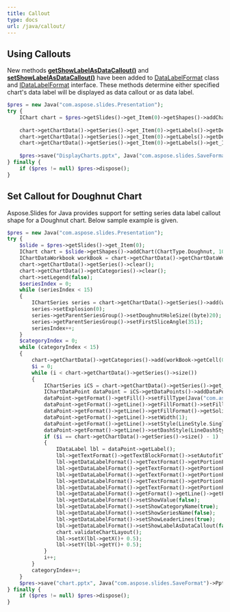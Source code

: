```yaml
---
title: Callout
type: docs
url: /java/callout/
---
```


## **Using Callouts**
New methods [**getShowLabelAsDataCallout()**](https://apireference.aspose.com/slides/java/com.aspose.slides/IDataLabelFormat#getShowLabelAsDataCallout--) and [**setShowLabelAsDataCallout()**](https://apireference.aspose.com/slides/java/com.aspose.slides/IDataLabelFormat#setShowLabelAsDataCallout-boolean-) have been added to [DataLabelFormat](http://www.aspose.com/api/java/slides/com.aspose.slides/classes/DataLabelFormat) class and [IDataLabelFormat](http://www.aspose.com/api/java/slides/com.aspose.slides/interfaces/IDataLabelFormat) interface. These methods determine either specified chart's data label will be displayed as data callout or as data label.

```php
$pres = new Java("com.aspose.slides.Presentation");
try {
    IChart chart = $pres->getSlides()->get_Item(0)->getShapes()->addChart(ChartType.Pie, 50, 50, 500, 400);
    
    chart->getChartData()->getSeries()->get_Item(0)->getLabels()->getDefaultDataLabelFormat()->setShowValue(true);
    chart->getChartData()->getSeries()->get_Item(0)->getLabels()->getDefaultDataLabelFormat()->setShowLabelAsDataCallout(true);
    chart->getChartData()->getSeries()->get_Item(0)->getLabels()->get_Item(2)->getDataLabelFormat()->setShowLabelAsDataCallout(false);
    
    $pres->save("DisplayCharts.pptx", Java("com.aspose.slides.SaveFormat")->Pptx);
} finally {
    if ($pres != null) $pres->dispose();
}
```

## **Set Callout for Doughnut Chart**
Aspose.Slides for Java provides support for setting series data label callout shape for a Doughnut chart. Below sample example is given. 

```php
$pres = new Java("com.aspose.slides.Presentation");
try {
    $slide = $pres->getSlides()->get_Item(0);
    IChart chart = $slide->getShapes()->addChart(ChartType.Doughnut, 10, 10, 500, 500, false);
    IChartDataWorkbook workBook = chart->getChartData()->getChartDataWorkbook();
    chart->getChartData()->getSeries()->clear();
    chart->getChartData()->getCategories()->clear();
    chart->setLegend(false);
    $seriesIndex = 0;
    while (seriesIndex < 15)
    {
        IChartSeries series = chart->getChartData()->getSeries()->add(workBook->getCell(0, 0, seriesIndex + 1, "SERIES " + seriesIndex), chart->getType());
        series->setExplosion(0);
        series->getParentSeriesGroup()->setDoughnutHoleSize((byte)20);
        series->getParentSeriesGroup()->setFirstSliceAngle(351);
        seriesIndex++;
    }
    $categoryIndex = 0;
    while (categoryIndex < 15)
    {
        chart->getChartData()->getCategories()->add(workBook->getCell(0, categoryIndex + 1, 0, "CATEGORY " + categoryIndex));
        $i = 0;
        while (i < chart->getChartData()->getSeries()->size())
        {
            IChartSeries iCS = chart->getChartData()->getSeries()->get_Item(i);
            IChartDataPoint dataPoint = iCS->getDataPoints()->addDataPointForDoughnutSeries(workBook->getCell(0, categoryIndex + 1, i + 1, 1));
            dataPoint->getFormat()->getFill()->setFillType(Java("com.aspose.slides.FillType")->Solid);
            dataPoint->getFormat()->getLine()->getFillFormat()->setFillType(Java("com.aspose.slides.FillType")->Solid);
            dataPoint->getFormat()->getLine()->getFillFormat()->getSolidFillColor()->setColor(java.awt.Color.WHITE);
            dataPoint->getFormat()->getLine()->setWidth(1);
            dataPoint->getFormat()->getLine()->setStyle(LineStyle.Single);
            dataPoint->getFormat()->getLine()->setDashStyle(LineDashStyle.Solid);
            if ($i == chart->getChartData()->getSeries()->size() - 1)
            {
                IDataLabel lbl = dataPoint->getLabel();
                lbl->getTextFormat()->getTextBlockFormat()->setAutofitType(TextAutofitType.Shape);
                lbl->getDataLabelFormat()->getTextFormat()->getPortionFormat()->setFontBold(NullableBool.True);
                lbl->getDataLabelFormat()->getTextFormat()->getPortionFormat()->setLatinFont(new  Java("com.aspose.slides.FontData"), "DINPro-Bold"));
                lbl->getDataLabelFormat()->getTextFormat()->getPortionFormat()->setFontHeight(12);
                lbl->getDataLabelFormat()->getTextFormat()->getPortionFormat()->getFillFormat()->setFillType(Java("com.aspose.slides.FillType")->Solid);
                lbl->getDataLabelFormat()->getTextFormat()->getPortionFormat()->getFillFormat()->getSolidFillColor()->setColor(java.awt.Color.LIGHT_GRAY);
                lbl->getDataLabelFormat()->getFormat()->getLine()->getFillFormat()->getSolidFillColor()->setColor(java.awt.Color.WHITE);
                lbl->getDataLabelFormat()->setShowValue(false);
                lbl->getDataLabelFormat()->setShowCategoryName(true);
                lbl->getDataLabelFormat()->setShowSeriesName(false);
                lbl->getDataLabelFormat()->setShowLeaderLines(true);
                lbl->getDataLabelFormat()->setShowLabelAsDataCallout(false);
                chart.validateChartLayout();
                lbl->setX(lbl->getX()+ 0.5);
                lbl->setY(lbl->getY()+ 0.5);
            }
            i++;
        }
        categoryIndex++;
    }
    $pres->save("chart.pptx", Java("com.aspose.slides.SaveFormat")->Pptx);
} finally {
    if ($pres != null) $pres->dispose();
}
```
